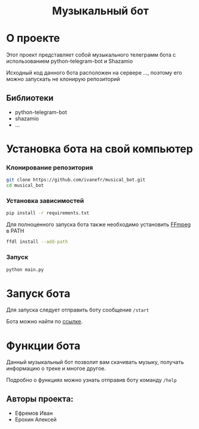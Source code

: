 <h1 align="center">Музыкальный бот</h1>

# О проекте
Этот проект представляет собой музыкального телеграмм бота с использованием python-telegram-bot и Shazamio 

Исходный код данного бота расположен на сервере ..., поэтому его можно запускать не клонирую репозиторий

## Библиотеки
 - python-telegram-bot
 - shazamio
 - ...

# Установка бота на свой компьютер

### Клонирование репозитория
```bash
git clone https://github.com/ivanefr/musical_bot.git
cd musical_bot
```
### Установка зависимостей 

```bash
pip install -r requirements.txt
```

Для полноценного запуска бота также необходимо установить [FFmpeg](https://ru.wikipedia.org/wiki/FFmpeg) в PATH
```bash
ffdl install --add-path
```

### Запуск

```bash
python main.py
```

# Запуск бота
Для запуска следует отправить боту сообщение `/start`

Бота можно найти по [ссылке](https://t.me/MusicalYandexLyceumBot).

# Функции бота
Данный музыкальный бот позволит вам скачивать музыку, получать информацию о треке и многое другое.

Подробно о функциях можно узнать отправив боту команду `/help`

## Авторы проекта:
 - Ефремов Иван
 - Ерохин Алексей